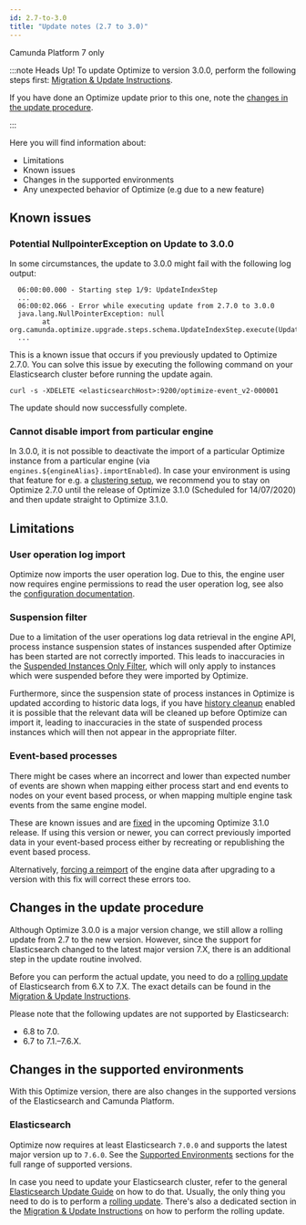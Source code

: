 ```yaml
---
id: 2.7-to-3.0
title: "Update notes (2.7 to 3.0)"
---
```


<span class="badge badge--platform">Camunda Platform 7 only</span>

:::note Heads Up!
To update Optimize to version 3.0.0, perform the following steps first: [Migration & Update Instructions](./instructions.md).

If you have done an Optimize update prior to this one, note the [changes in the update procedure](#changes-in-the-update-procedure).

:::

Here you will find information about:

* Limitations
* Known issues
* Changes in the supported environments
* Any unexpected behavior of Optimize (e.g due to a new feature)

## Known issues

### Potential NullpointerException on Update to 3.0.0

In some circumstances, the update to 3.0.0 might fail with the following log output:

```
  06:00:00.000 - Starting step 1/9: UpdateIndexStep
  ...
  06:00:02.066 - Error while executing update from 2.7.0 to 3.0.0
  java.lang.NullPointerException: null
        at org.camunda.optimize.upgrade.steps.schema.UpdateIndexStep.execute(UpdateIndexStep.java:71)
  ...
```

This is a known issue that occurs if you previously updated to Optimize 2.7.0. You can solve this issue by executing the following command on your Elasticsearch cluster before running the update again.

```
curl -s -XDELETE <elasticsearchHost>:9200/optimize-event_v2-000001
```

The update should now successfully complete.

### Cannot disable import from particular engine

In 3.0.0, it is not possible to deactivate the import of a particular Optimize instance from a particular engine (via `engines.${engineAlias}.importEnabled`). In case your environment is using that feature for e.g. a [clustering setup](../../setup/clustering/), we recommend you to stay on Optimize 2.7.0 until the release of Optimize 3.1.0 (Scheduled for 14/07/2020) and then update straight to Optimize 3.1.0.

## Limitations

### User operation log import

Optimize now imports the user operation log. Due to this, the engine user now requires engine permissions to read the user operation log, see also the [configuration documentation](../../setup/configuration/#connection-to-camunda-platform).

### Suspension filter

Due to a limitation of the user operations log data retrieval in the engine API, process instance suspension states of instances suspended after Optimize has been started are not correctly imported. This leads to inaccuracies in the [Suspended Instances Only Filter](../../../components/userguide/additional-features/filters.md/#suspended-and-non-suspended-instances-only-filter), which will only apply to instances which were suspended before they were imported by Optimize.

Furthermore, since the suspension state of process instances in Optimize is updated according to historic data logs, if you have [history cleanup](../../setup/history-cleanup/) enabled it is possible that the relevant data will be cleaned up before Optimize can import it, leading to inaccuracies in the state of suspended process instances which will then not appear in the appropriate filter.

### Event-based processes

There might be cases where an incorrect and lower than expected number of events are shown when mapping either process start and end events to nodes on your event based process, or
when mapping multiple engine task events from the same engine model.

These are known issues and are [fixed](https://jira.camunda.com/browse/OPT-3515) in the upcoming Optimize 3.1.0 release. If using this version or newer, you can correct previously imported data in your event-based process either
by recreating or republishing the event based process.

Alternatively, [forcing a reimport](./instructions.md/#force-reimport-of-engine-data-in-optimize) 
of the engine data after upgrading to a version with this fix will correct these errors too.

## Changes in the update procedure

Although Optimize 3.0.0 is a major version change, we still allow a rolling update from 2.7 to the new version. However, since the support for Elasticsearch changed to the latest major version 7.X, there is an additional step in the update routine involved.

Before you can perform the actual update, you need to do a [rolling update](https://www.elastic.co/guide/en/elasticsearch/reference/current/setup-upgrade.html) of Elasticsearch from 6.X to 7.X. The exact details can be found in the [Migration & Update Instructions](./instructions.md).

Please note that the following updates are not supported by Elasticsearch:

* 6.8 to 7.0.
* 6.7 to 7.1.–7.6.X.

## Changes in the supported environments

With this Optimize version, there are also changes in the supported versions of the Elasticsearch and Camunda Platform.

### Elasticsearch

Optimize now requires at least Elasticsearch `7.0.0` and supports the latest major version up to `7.6.0`.
See the [Supported Environments]($docs$/reference/supported-environments/#elasticsearch) sections for the full range of supported versions.

In case you need to update your Elasticsearch cluster, refer to the general [Elasticsearch Update Guide](https://www.elastic.co/guide/en/elasticsearch/reference/current/setup-upgrade.html) on how to do that. Usually, the only thing you need to do is to perform a [rolling update](https://www.elastic.co/guide/en/elasticsearch/reference/current/rolling-upgrade.html). There's also a dedicated section in the [Migration & Update Instructions](./instructions.md) on how to perform the rolling update.
